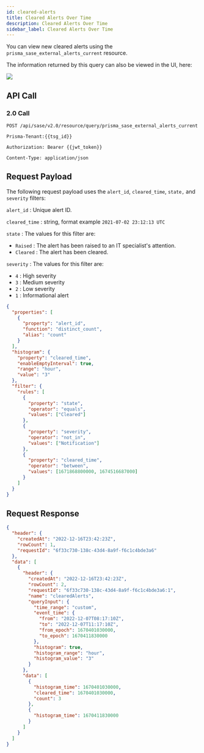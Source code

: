 ```yaml
---
id: cleared-alerts
title: Cleared Alerts Over Time
description: Cleared Alerts Over Time
sidebar_label: Cleared Alerts Over Time
---
```


You can view new cleared alerts using the `prisma_sase_external_alerts_current` resource.

The information returned by this query can also be viewed in the UI, here:

![](/sase/img/cleared_alerts_img.png)

## API Call

### 2.0 Call

    POST /api/sase/v2.0/resource/query/prisma_sase_external_alerts_current

    Prisma-Tenant:{{tsg_id}}

    Authorization: Bearer {{jwt_token}}

    Content-Type: application/json

## Request Payload

The following request payload uses the `alert_id`, `cleared_time`, `state,` and `severity` filters:

`alert_id` : Unique alert ID.

`cleared_time` : string, format example `2021-07-02 23:12:13 UTC`

`state` : The values for this filter are:

- `Raised` : The alert has been raised to an IT specialist's attention.
- `Cleared` : The alert has been cleared.

`severity` : The values for this filter are:

- `4` : High severity
- `3` : Medium severity
- `2` : Low severity
- `1` : Informational alert

```json
{
  "properties": [
    {
      "property": "alert_id",
      "function": "distinct_count",
      "alias": "count"
    }
  ],
  "histogram": {
    "property": "cleared_time",
    "enableEmptyInterval": true,
    "range": "hour",
    "value": "3"
  },
  "filter": {
    "rules": [
      {
        "property": "state",
        "operator": "equals",
        "values": ["Cleared"]
      },
      {
        "property": "severity",
        "operator": "not_in",
        "values": ["Notification"]
      },
      {
        "property": "cleared_time",
        "operator": "between",
        "values": [1671868800000, 1674516687000]
      }
    ]
  }
}
```

## Request Response

```json
{
  "header": {
    "createdAt": "2022-12-16T23:42:23Z",
    "rowCount": 1,
    "requestId": "6f33c730-138c-43d4-8a9f-f6c1c4bde3a6"
  },
  "data": [
    {
      "header": {
        "createdAt": "2022-12-16T23:42:23Z",
        "rowCount": 2,
        "requestId": "6f33c730-138c-43d4-8a9f-f6c1c4bde3a6:1",
        "name": "clearedAlerts",
        "queryInput": {
          "time_range": "custom",
          "event_time": {
            "from": "2022-12-07T08:17:10Z",
            "to": "2022-12-07T11:17:10Z",
            "from_epoch": 1670401030000,
            "to_epoch": 1670411830000
          },
          "histogram": true,
          "histogram_range": "hour",
          "histogram_value": "3"
        }
      },
      "data": [
        {
          "histogram_time": 1670401030000,
          "cleared_time": 1670401030000,
          "count": 3
        },
        {
          "histogram_time": 1670411830000
        }
      ]
    }
  ]
}
```
